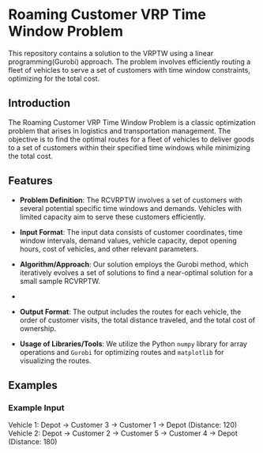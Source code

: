 # Roaming Customer VRP Time Window Problem

This repository contains a solution to the VRPTW using a linear programming(Gurobi) approach. The problem involves efficiently routing a fleet of vehicles to serve a set of customers with time window constraints, optimizing for the total cost.

## Introduction

The Roaming Customer VRP Time Window Problem is a classic optimization problem that arises in logistics and transportation management. The objective is to find the optimal routes for a fleet of vehicles to deliver goods to a set of customers within their specified time windows while minimizing the total cost.

## Features

- **Problem Definition**: The RCVRPTW involves a set of customers with several potential specific time windows and demands. Vehicles with limited capacity aim to serve these customers efficiently.

- **Input Format**: The input data consists of customer coordinates, time window intervals, demand values, vehicle capacity, depot opening hours, cost of vehicles, and other relevant parameters.

- **Algorithm/Approach**: Our solution employs the Gurobi method, which iteratively evolves a set of solutions to find a near-optimal solution for a small sample RCVRPTW.
- 
- **Output Format**: The output includes the routes for each vehicle, the order of customer visits, the total distance traveled, and the total cost of ownership.

- **Usage of Libraries/Tools**: We utilize the Python `numpy` library for array operations and  `Gurobi` for optimizing routes and `matplotlib` for visualizing the routes.

## Examples

### Example Input

Vehicle 1: Depot -> Customer 3 -> Customer 1 -> Depot (Distance: 120)
Vehicle 2: Depot -> Customer 2 -> Customer 5 -> Customer 4 -> Depot (Distance: 180)

